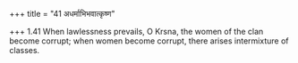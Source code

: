 +++
title = "41 अधर्माभिभवात्कृष्ण"

+++
1.41 When lawlessness prevails, O Krsna, the women of the clan become
corrupt; when women become corrupt, there arises intermixture of
classes.
